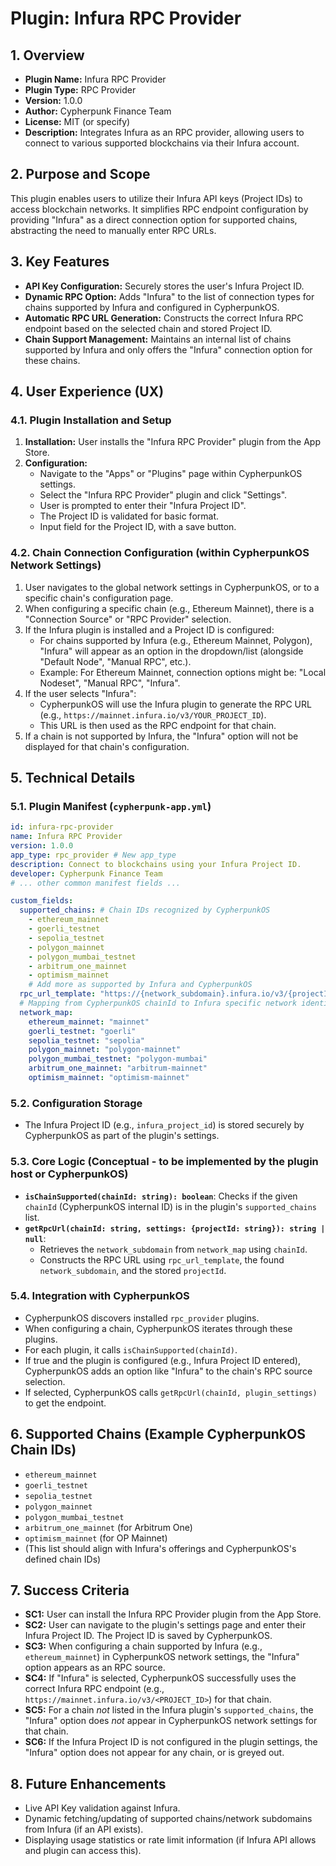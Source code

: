 # Plugin: Infura RPC Provider

## 1. Overview

- **Plugin Name:** Infura RPC Provider
- **Plugin Type:** RPC Provider
- **Version:** 1.0.0
- **Author:** Cypherpunk Finance Team
- **License:** MIT (or specify)
- **Description:** Integrates Infura as an RPC provider, allowing users to connect to various supported blockchains via their Infura account.

## 2. Purpose and Scope

This plugin enables users to utilize their Infura API keys (Project IDs) to access blockchain networks. It simplifies RPC endpoint configuration by providing "Infura" as a direct connection option for supported chains, abstracting the need to manually enter RPC URLs.

## 3. Key Features

-   **API Key Configuration:** Securely stores the user's Infura Project ID.
-   **Dynamic RPC Option:** Adds "Infura" to the list of connection types for chains supported by Infura and configured in CypherpunkOS.
-   **Automatic RPC URL Generation:** Constructs the correct Infura RPC endpoint based on the selected chain and stored Project ID.
-   **Chain Support Management:** Maintains an internal list of chains supported by Infura and only offers the "Infura" connection option for these chains.

## 4. User Experience (UX)

### 4.1. Plugin Installation and Setup

1.  **Installation:** User installs the "Infura RPC Provider" plugin from the App Store.
2.  **Configuration:**
    *   Navigate to the "Apps" or "Plugins" page within CypherpunkOS settings.
    *   Select the "Infura RPC Provider" plugin and click "Settings".
    *   User is prompted to enter their "Infura Project ID".
    *   The Project ID is validated for basic format.
    *   Input field for the Project ID, with a save button.

### 4.2. Chain Connection Configuration (within CypherpunkOS Network Settings)

1.  User navigates to the global network settings in CypherpunkOS, or to a specific chain's configuration page.
2.  When configuring a specific chain (e.g., Ethereum Mainnet), there is a "Connection Source" or "RPC Provider" selection.
3.  If the Infura plugin is installed and a Project ID is configured:
    *   For chains supported by Infura (e.g., Ethereum Mainnet, Polygon), "Infura" will appear as an option in the dropdown/list (alongside "Default Node", "Manual RPC", etc.).
    *   Example: For Ethereum Mainnet, connection options might be: "Local Nodeset", "Manual RPC", "Infura".
4.  If the user selects "Infura":
    *   CypherpunkOS will use the Infura plugin to generate the RPC URL (e.g., `https://mainnet.infura.io/v3/YOUR_PROJECT_ID`).
    *   This URL is then used as the RPC endpoint for that chain.
5.  If a chain is not supported by Infura, the "Infura" option will not be displayed for that chain's configuration.

## 5. Technical Details

### 5.1. Plugin Manifest (`cypherpunk-app.yml`)

```yaml
id: infura-rpc-provider
name: Infura RPC Provider
version: 1.0.0
app_type: rpc_provider # New app_type
description: Connect to blockchains using your Infura Project ID.
developer: Cypherpunk Finance Team
# ... other common manifest fields ...

custom_fields:
  supported_chains: # Chain IDs recognized by CypherpunkOS
    - ethereum_mainnet
    - goerli_testnet
    - sepolia_testnet
    - polygon_mainnet
    - polygon_mumbai_testnet
    - arbitrum_one_mainnet
    - optimism_mainnet
    # Add more as supported by Infura and CypherpunkOS
  rpc_url_template: "https://{network_subdomain}.infura.io/v3/{projectId}"
  # Mapping from CypherpunkOS chainId to Infura specific network identifier (subdomain)
  network_map:
    ethereum_mainnet: "mainnet"
    goerli_testnet: "goerli"
    sepolia_testnet: "sepolia"
    polygon_mainnet: "polygon-mainnet"
    polygon_mumbai_testnet: "polygon-mumbai"
    arbitrum_one_mainnet: "arbitrum-mainnet"
    optimism_mainnet: "optimism-mainnet"
```

### 5.2. Configuration Storage

-   The Infura Project ID (e.g., `infura_project_id`) is stored securely by CypherpunkOS as part of the plugin's settings.

### 5.3. Core Logic (Conceptual - to be implemented by the plugin host or CypherpunkOS)

-   **`isChainSupported(chainId: string): boolean`**: Checks if the given `chainId` (CypherpunkOS internal ID) is in the plugin's `supported_chains` list.
-   **`getRpcUrl(chainId: string, settings: {projectId: string}): string | null`**:
    *   Retrieves the `network_subdomain` from `network_map` using `chainId`.
    *   Constructs the RPC URL using `rpc_url_template`, the found `network_subdomain`, and the stored `projectId`.

### 5.4. Integration with CypherpunkOS

-   CypherpunkOS discovers installed `rpc_provider` plugins.
-   When configuring a chain, CypherpunkOS iterates through these plugins.
-   For each plugin, it calls `isChainSupported(chainId)`.
-   If true and the plugin is configured (e.g., Infura Project ID entered), CypherpunkOS adds an option like "Infura" to the chain's RPC source selection.
-   If selected, CypherpunkOS calls `getRpcUrl(chainId, plugin_settings)` to get the endpoint.

## 6. Supported Chains (Example CypherpunkOS Chain IDs)

-   `ethereum_mainnet`
-   `goerli_testnet`
-   `sepolia_testnet`
-   `polygon_mainnet`
-   `polygon_mumbai_testnet`
-   `arbitrum_one_mainnet` (for Arbitrum One)
-   `optimism_mainnet` (for OP Mainnet)
-   (This list should align with Infura's offerings and CypherpunkOS's defined chain IDs)

## 7. Success Criteria

-   **SC1:** User can install the Infura RPC Provider plugin from the App Store.
-   **SC2:** User can navigate to the plugin's settings page and enter their Infura Project ID. The Project ID is saved by CypherpunkOS.
-   **SC3:** When configuring a chain supported by Infura (e.g., `ethereum_mainnet`) in CypherpunkOS network settings, the "Infura" option appears as an RPC source.
-   **SC4:** If "Infura" is selected, CypherpunkOS successfully uses the correct Infura RPC endpoint (e.g., `https://mainnet.infura.io/v3/<PROJECT_ID>`) for that chain.
-   **SC5:** For a chain *not* listed in the Infura plugin's `supported_chains`, the "Infura" option does *not* appear in CypherpunkOS network settings for that chain.
-   **SC6:** If the Infura Project ID is not configured in the plugin settings, the "Infura" option does not appear for any chain, or is greyed out.

## 8. Future Enhancements

-   Live API Key validation against Infura.
-   Dynamic fetching/updating of supported chains/network subdomains from Infura (if an API exists).
-   Displaying usage statistics or rate limit information (if Infura API allows and plugin can access this). 